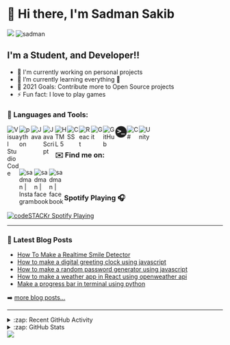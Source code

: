 # 👋 Hi there, I'm Sadman Sakib 

<p align="left"><img src="https://img.shields.io/twitter/follow/SakibDev?logo=Twitter&logoColor=%231DA1F2&style=for-the-badge"/> <img src="https://komarev.com/ghpvc/?username=sadman-sakib2234" alt="sadman" /> </p>

## I'm a Student, and Developer!!
- 🔭 I'm currently working on personal projects
- 🌱 I’m currently learning everything 🤣
- 🥅 2021 Goals: Contribute more to Open Source projects
- ⚡ Fun fact: I love to play games

### 🧰 Languages and Tools:

<img align="left" alt="Visual Studio Code" width="28px" src="https://img.icons8.com/plasticine/100/000000/visual-studio-code-2019.png"/>

<img align="left" alt="python" width="28px" src="https://img.icons8.com/color/48/000000/python.png" />

<img align="left" alt="Java" width="28px" src="https://img.icons8.com/color/48/000000/java-coffee-cup-logo.png"/>

<img align="left" alt="JavaScript" width="28px" src="https://img.icons8.com/dusk/64/000000/javascript-logo.png" />

<img align="left" alt="HTML 5" width="28px" src="https://img.icons8.com/color/48/000000/html-5.png"/>

<img align="left" alt="CSS" width="28px" src="https://img.icons8.com/dusk/64/000000/css3.png"/>

<img align="left" alt="React" width="28px" src="https://img.icons8.com/bubbles/50/000000/react.png" />

<img align="left" alt="Git" width="28px" src="https://img.icons8.com/color/48/000000/git.png" />

<img align="left" alt="GitHub" width="28px" src="https://img.icons8.com/dusk/48/000000/github.png"/>

<img align="left" alt="Terminal" width="28px" src="https://raw.githubusercontent.com/github/explore/80688e429a7d4ef2fca1e82350fe8e3517d3494d/topics/terminal/terminal.png" />

<img align="left" alt="C#" width="28px" src="https://img.icons8.com/color/48/000000/c-sharp-logo-2.png"/>

<img align="left" alt="Unity" width="28px" src="https://img.icons8.com/nolan/64/unity.png"/>

<br/>
<br/>

### ✉️ Find me on:

<!--Instagram-->
[<img align="left" alt="sadman | Instagram" width="35px" src="https://img.icons8.com/fluent/45/000000/instagram-new.png" />][instagram]

<!--Twitter-->
[<img align="left" alt="sadman | facebook" width="35px" src="https://img.icons8.com/doodle/45/000000/twitter.png" />][twitter]

<!--Linkedin-->
[<img align="left" alt="sadman | facebook" width="35px" src="https://img.icons8.com/doodle/45/000000/linkedin.png" />][lioke]

<br />
<br />

### Spotify Playing 🎧

[<img src="https://now-playing-codestackr.vercel.app/api/spotify-playing" alt="codeSTACKr Spotify Playing" width="350" />](https://open.spotify.com/user/swyqyimdc12jajde4vpwd2x1b)


---

### 📕 Latest Blog Posts
<!-- BLOG-POST-LIST:START -->
- [How To Make a Realtime Smile Detector](https://dev.to/sadmansakib2234/realtime-smile-detector-299e)
- [How to make a digital greeting clock using javascript](https://dev.to/sadmansakib2234/how-to-make-a-digital-greeting-clock-using-javascript-2dji)
- [How to make a random password generator using javascript](https://dev.to/sadmansakib2234/how-to-make-a-random-password-generator-using-javascript-2bae)
- [How to make a weather app in React using openweather api](https://dev.to/sadmansakib2234/how-to-make-a-weather-app-in-react-using-openweather-api-dif)
- [Make a progress bar in terminal using python](https://dev.to/sadmansakib2234/make-a-progress-bar-in-terminal-using-python-fo8)
<!-- BLOG-POST-LIST:END -->

➡️ [more blog posts...](https://dev.to/sadmansakib2234)

---
<details>
  <summary>:zap: Recent GitHub Activity</summary>
  
<!--START_SECTION:activity-->

<!--END_SECTION:activity-->

</details>

<details>
  <summary>
    :zap: GitHub Stats
  </summary>
  <img align="left" alt="Sadman-Sakib2234's github stats" src="https://github-readme-stats.vercel.app/api?username=Sadman-Sakib2234&theme=""&bg_color=DEG,000000,0a0a0a,/>

</details>


<img src="https://github-readme-stats.vercel.app/api/pin/?username=Sadman-Sakib2234&repo=github-readme-stats"/>

[instagram]: https://www.instagram.com/gamer_x122/
[twitter]: https://twitter.com/SakibDev
[lioke]: https://www.linkedin.com/in/sadman-sakib-a5a337204/

